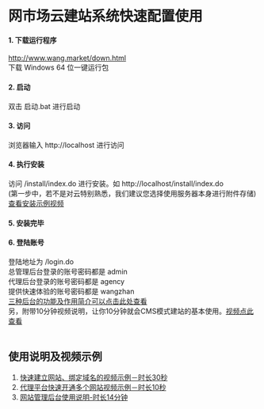 # 网市场云建站系统快速配置使用

#### 1. 下载运行程序
http://www.wang.market/down.html  
下载 Windows 64 位一键运行包
#### 2. 启动
双击 启动.bat 进行启动<br/>

#### 3. 访问
浏览器输入
http://localhost 进行访问<br/>

#### 4. 执行安装
访问 /install/index.do 进行安装。如 http://localhost/install/index.do<br/>
(第一步中，若不是对云特别熟悉，我们建议您选择使用服务器本身进行附件存储)<br/>
[查看安装示例视频](https://v.qq.com/x/page/c053533596l.html)

#### 5. 安装完毕
#### 6. 登陆账号
登陆地址为 /login.do<br/>
总管理后台登录的账号密码都是 admin<br/>
代理后台登录的账号密码都是 agency<br/>
提供快速体验的账号密码都是 wangzhan<br/>
[三种后台的功能及作用简介可以点击此处查看](http://www.wang.market/2524.html)
<br/>
另，附带10分钟视频说明，让你10分钟就会CMS模式建站的基本使用。[视频点此查看](https://v.qq.com/x/page/k0516y0fouw.html)<br/>
<br/>


## 使用说明及视频示例

1. [快速建立网站、绑定域名的视频示例－时长30秒](http://www.wang.market/2525.html)
2. [代理平台快速开通多个网站视频示例－时长10秒](https://v.qq.com/x/page/a0535dso42a.html)
3. [网站管理后台使用说明-时长14分钟](https://v.qq.com/x/page/k0516y0fouw.html)



